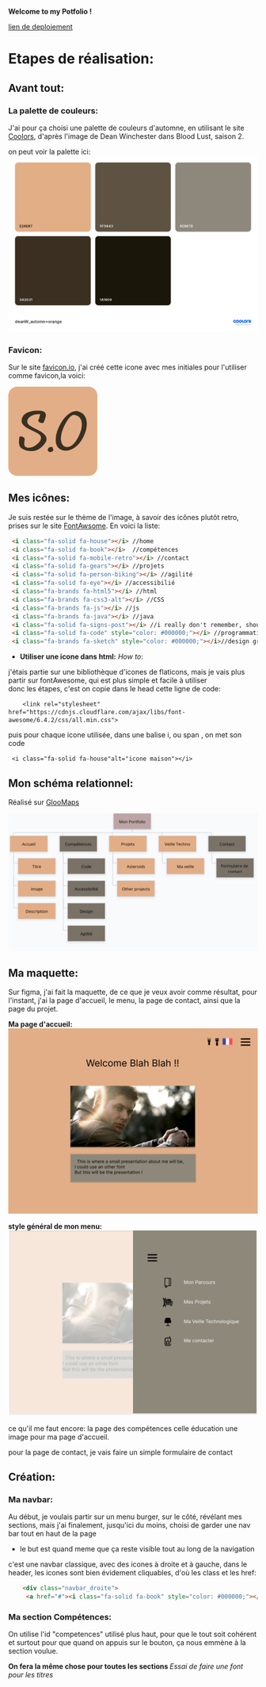 <b>Welcome to my Potfolio ! </b>

[lien de deploiement](https://ounissasadaoui.github.io/Portfolio/)


# Etapes de réalisation:

## Avant tout:

### La palette de couleurs:

J'ai pour ça choisi une palette de couleurs d'automne, en utilisant le site [Coolors](https://coolors.co/221d23-4f3824-d1603d-ddb967-d0e37f), d'après l'image de Dean Winchester dans Blood Lust, saison 2.

on peut voir la palette ici:
![image_palette](./asset/palette.png)

### Favicon:
Sur le site [favicon.io](https://favicon.io/), j'ai créé cette icone avec mes initiales pour l'utiliser comme favicon,la voici:
 
 ![favicon](./asset/apple.png)

 ## Mes icônes:

 Je suis restée sur le thème de l'image, à savoir des icônes plutôt retro, prises sur le site [FontAwsome](https://fontawesome.com/).
 En voici la liste:

 ```html
  <i class="fa-solid fa-house"></i> //home
  <i class="fa-solid fa-book"></i>  //compétences
  <i class="fa-solid fa-mobile-retro"></i> //contact
  <i class="fa-solid fa-gears"></i> //projets
  <i class="fa-solid fa-person-biking"></i> //agilité
  <i class="fa-solid fa-eye"></i> //accessibilié
  <i class="fa-brands fa-html5"></i> //html
  <i class="fa-brands fa-css3-alt"></i> //CSS
  <i class="fa-brands fa-js"></i> //js
  <i class="fa-brands fa-java"></i> //java
  <i class="fa-solid fa-signs-post"></i> //i really don't remember, should've done it eralier
  <i class="fa-solid fa-code" style="color: #000000;"></i> //programmation
  <i class="fa-brands fa-sketch" style="color: #000000;"></i>//design graphique

```
* <b>Utiliser une icone dans html:</b> <i>How to</i>:

j'étais partie sur une bibliothèque d'icones de flaticons, mais je vais plus partir sur fontAwesome, qui est plus simple et facile à utiliser   
donc les étapes, c'est on copie dans le head cette ligne de code:
```
    <link rel="stylesheet" href="https://cdnjs.cloudflare.com/ajax/libs/font-awesome/6.4.2/css/all.min.css">

```

puis pour chaque icone utilisée, dans une balise i, ou span , on met son code 
```
 <i class="fa-solid fa-house"alt="icone maison"></i> 
 ```
 ## Mon schéma relationnel:

 Réalisé sur [GlooMaps](https://www.gloomaps.com/)

 ![Mon_schéma_relationnel](./asset/gloomap_b0ee4c66.png)
 ## Ma maquette:
Sur figma, j'ai fait la maquette, de ce que je veux avoir comme résultat, pour l'instant, j'ai la page d'accueil, le menu, la page de contact, ainsi que la page du projet.

 <b>Ma page d'accueil:</b>
 ![icones](./asset/page-acceuil.png)

 <b> style général de mon menu:</b>
![favicon](./asset/page_menu_déroulé.png)

ce qu'il me faut encore:
  la page des compétences
  celle éducation
  une image pour ma page d'accueil.

pour la page de contact, je vais faire un simple formulaire de contact

## Création:
### Ma navbar:
Au début, je voulais partir sur un menu burger, sur le côté, révélant mes sections, mais j'ai finalement, jusqu'ici du moins, choisi de garder une nav bar tout en haut de la page
 * le but est quand meme que ça reste visible tout au long de la navigation

c'est une navbar classique, avec des icones à droite et à gauche, dans le header, les icones sont bien évidement cliquables, d'où les class et les href:
``` html
    <div class="navbar_droite">
     <a href="#"><i class="fa-solid fa-book" style="color: #000000;"></i></a>

```
### Ma section Compétences:
On utilise l'id "competences" utilisé plus haut, pour que le tout soit cohérent et surtout pour que quand on appuis sur le bouton, ça nous emmène à la section voulue.

<b>On fera la même chose pour toutes les sections </b>
<i>  Essai de faire une font pour les titres <i>

[def]: ./asset/deanW_automn+orange_page-0001.png